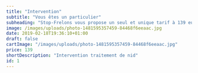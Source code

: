 ```yaml
---
title: "Intervention"
subtitle: "Vous êtes un particulier"
subheading: "Stop-Frelons vous propose un seul et unique tarif à 139 euros TTC, et ce, qu'elle que soit la hauteur du nid, le jour du déplacement ou le temps passé. Ce tarif comprend le déplacement, l’intervention et notre garantie."
image: /images/uploads/photo-1481595357459-84468f6eeaac.jpg
date: 2019-02-18T19:36:10+01:00
draft: false
cartImage: "/images/uploads/photo-1481595357459-84468f6eeaac.jpg"
price: 139
shortDescription: "Intervention traitement de nid"
id: 1
---
```

